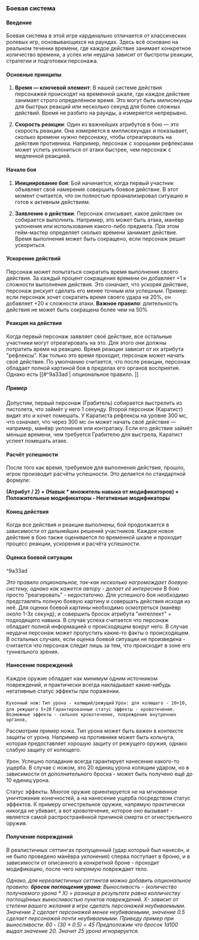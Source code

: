 ### Боевая система

#### Введение

Боевая система в этой игре кардинально отличается от классических ролевых игр, основывающихся на раундах. Здесь всё основано на реальном течении времени, где каждое действие занимает конкретное количество времени, а успех или неудача зависит от быстроты реакции, стратегии и подготовки персонажа. 

#### Основные принципы

1. **Время — ключевой элемент**: В нашей системе действия персонажей происходят на временной шкале, где каждое действие занимает строго определённое время. Это могут быть милисекунды для быстрых реакций или несколько секунд для более сложных действий. Время не разбито на раунды, а измеряется непрерывно.

2. **Скорость реакции**: Один из важнейших атрибутов в бою — это скорость реакции. Она измеряется в миллисекундах и показывает, сколько времени нужно персонажу, чтобы отреагировать на действия противника. Например, персонаж с хорошими рефлексами может успеть уклониться от атаки быстрее, чем персонаж с медленной реакцией.
   

#### Начало боя

1. **Инициирование боя**: Бой начинается, когда первый участник объявляет своё намерение совершить боевое действие. В этот момент считается, что он полностью проанализировал ситуацию и готов к активным действиям.

2. **Заявление о действии**: Персонаж описывает, какое действие он собирается выполнить. Например, это может быть атака, манёвр уклонения или использование какого-либо предмета. При этом гейм-мастер определяет сколько времени занимает действие. Время выполнения может быть сокращено, если персонаж решит ускориться.


#### Ускорение действий

Персонаж может попытаться сократить время выполнения своего действия. За каждый процент сокращения времени он добавляет +1 к сложности выполнения действия. Это означает, что ускоряя действие, персонаж рискует сделать его менее точным или успешным. Пример: если персонаж хочет сократить время своего удара на 20%, он добавляет +20 к сложности атаки.
**Важное правило**: длительность действия не может быть сокращена более чем на 50%

#### Реакция на действия

Когда первый персонаж заявляет своё действие, все остальные участники могут отреагировать на это. Для этого они должны потратить время на реакцию. Время реакции зависит от их атрибута "рефлексы". Как только это время проходит, персонаж может начать своё действие. По умолчанию считается, что после реакции, персонаж обладает полной картиной боя в пределах его органов восприятия. Однако есть [[#^9a33ad | опциональное правило. ]] 

##### Пример

Допустим, первый персонаж (Грабитель) собирается выстрелить из пистолета, что займёт у него 1 секунду. Второй персонаж (Каратист) видит это и хочет помешать. У Каратиста рефлексы на уровне 300 мс, что означает, что через 300 мс он может начать своё действие — например, манёвр уклонения или контратаку. Если его действие займёт меньше времени, чем требуется Грабителю для выстрела, Каратист успеет помешать атаке.

#### Расчёт успешности

После того как время, требуемое для выполнения действия, прошло, игрок производит расчёты успешности. Это делается по стандартной формуле:

**(Атрибут / 2) + (Навык * множитель навыка от модификаторов) + Положительные модификаторы - Негативные модификаторы**

#### Конец действия

Когда все действия и реакции выполнены, бой продолжается в зависимости от дальнейших решений участников. Каждое новое действие в бою также оценивается по временной шкале и проходит процесс реакции, ускорения и расчёта успешности.

#### Оценка боевой ситуации

^9a33ad

*Это правило опциональное, так-как несколько нагромождает боевую систему, однако как кажется автору - делает её интереснее*
В бою просто "реагировать" - недостаточно. Для успешного боя необходимо представлять полную боевую картину и совершать действия исходя из неё. Для оценки боевой картины необходимо осмотреться (манёвр около 1-3х секунд), и совершить бросок атрибута "интеллект" + подходящего навыка. В случае успеха считается что персонаж обладает полной информацией о происходящем вокруг него. В случае неудачи персонаж может пропустить какие-то факты о происходящем. 
В остальных случаях, если оценка боевой ситуации не произведена - считается что персонаж следит лишь за тем, что происходит в зоне его туннельного зрения.

#### Нанесение повреждений
Каждое оружие обладает как минимум одним источником повреждений, и практически всегда накладывает какие-нибудь негативные статус эффекты при поражении. 

`Кухонный нож:`
`Тип урона - колющий/режущий`
`Урон: для колющего - 20+10, для режущего 5+20`
`Гарантированные статус эффекты - кровотечение.`
`Возможные эффекты - сильное кровотечение, повреждение внутренних органов,` 

Рассмотрим пример ножа. 
Тип урона может быть важен в контексте защиты от урона. Например на противнике может быть кольчуга, которая предоставляет хорошую защиту от режущего оружия, однако слабую защиту от колющего. 

Урон.
Успешно попадание всегда гарантирует нанесение какого-то ущерба. В случае с ножом, это 20 единиц урона колящим ударом, но в зависимости от дополнительного броска - может быть получено ещё до 10 единиц урона.

Статус эффекты.
Многое оружие ориентируется не на мгновенное уничтожение конечностей, а на нанесение ущерба посредством статус эффектов. К примеру огнестрельное оружие, напрямую практически никогда не убивает, а вот кровотечение, которое оно вызывает - является самой распространённой причиной смерти от огнестрельного оружия.

#### Получение повреждений
В реалистичных сеттингах пропущенный (удар который был нанесён, и не было проведено манёвра уклонения) сперва поступает в броню, и в зависимости от описанного в конкретной броне - проходит модификацию, после чего напрямую повреждает тело.

*Однако, для нереалистичных сеттингов можно добавить опциональное правило:* 
***бросок поглощения урона**: Выносливость - (количество получаемого урона * X) = разница в результате равна колличеству поглощённых выносливостью пунктов повреждений. X- зависит от степени вашего желания в игре сделать персонажей неубиваемыми. Значение 2 сделает персонажей менее неубиваемыми, значение 0.5 сделает персонажей почти неубиваемыми.
Приведу пример при выносливости: 60 - (30 * 0.5) = 45
Предположим что бросок 1d100 выдал значение 20. Значит 25 урона игнорируется.*